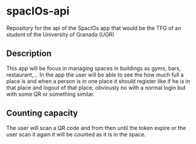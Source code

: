 # spacIOs-api
Repository for the api of the SpacIOs app that would be the TFG of an student of the University of Granada (UGR)

## Description

This app will be focus in managing spaces in buildings as gyms, bars, restaurant,... In the app the user will be able to see the how much full a place is and when a person is in one place it should register like if he is in that place and logout of that place, obviously no with a normal login but with some QR or something similar.

## Counting capacity

The user will scan a QR code and from then until the token expire or the user scan it again it will be counted as it is in the space. 
